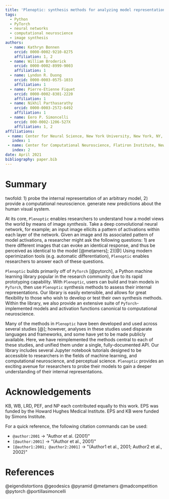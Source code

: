 ```yaml
---
title: 'Plenoptic: synthesis methods for analyzing model representations'
tags:
  - Python
  - PyTorch
  - neural networks
  - computational neuroscience
  - image synthesis
authors:
  - name: Kathryn Bonnen
    orcid: 0000-0002-9210-8275
    affiliation: 1, 2
  - name: William Broderick
    orcid: 0000-0002-8999-9003
    affiliation: 1
  - name: Lyndon R. Duong
    orcid: 0000-0003-0575-1033
    affiliation: 1
  - name: Pierre-Etienne Fiquet
    orcid: 0000-0002-8301-2220
    affiliation: 1
  - name: Nikhil Parthasarathy
    orcid: 0000-0003-2572-6492
    affiliation: 1
  - name: Eero P. Simoncelli
    orcid: 000-0002-1206-527X
    affiliation: 1, 2
affiliations:
 - name: Center for Neural Science, New York University, New York, NY, USA
   index: 1
 - name: Center for Computational Neuroscience, Flatiron Institute, New York, NY, USA
   index: 2
date: April 2021
bibliography: paper.bib
---
```


# Summary


twofold: 1) probe the internal representation of an arbitrary model, 2) provide a computational neuroscience.
generate new predictions about the human visual system.

At its core, ``Plenoptic`` enables researchers to understand how a model views the world by means of image _synthesis_. 
Take a deep convolutional neural network, for example; an input image ellicits a pattern of activations within each layer of the network.
Given an image and its associated pattern of model activations, a researcher might ask the following questions: 1) are there different images that can evoke an identical response, and thus be perceived as identical to the model [@metamers]; 2)[@]
Using modern operimization tools (e.g. automatic differentiation), ``Plenoptic`` enables researchers to answer each of these questions.

``Plenoptic`` builds primarily off of ``PyTorch`` [@pytorch], a Python machine learning library popular in the research community due to its rapid prototyping capability. With ``Plenoptic``, users can build and train models in ``PyTorch``, then use ``Plenoptic`` synthesis methods to assess their internal representations.
Our library is easily extensible, and allows for great flexibility to those who wish to develop or test their own synthesis methods.
Within the library, we also provide an extensive suite of ``PyTorch``-implemented models and activation functions canonical to computational neuroscience.

Many of the methods in ``Plenoptic`` have been developed and used across several studies [@]; however, analyses in these studies used disparate languages and frameworks, and some have yet to be made publicly available.
Here, we have reimplemented the methods central to each of these studies, and unified them under a single, fully-documented API.
Our library includes several Jupyter notebook tutorials designed to be accessible to researchers in the fields of machine learning, and computational neuroscience, and perceptual science.
``Plenoptic`` provides an exciting avenue for researchers to probe their models to gain a deeper understanding of their internal representations.

# Acknowledgements

KB, WB, LRD, PEF, and NP each contributed equally to this work.
EPS was funded by the Howard Hughes Medical Institute. EPS and KB were funded by Simons Institute.

For a quick reference, the following citation commands can be used:
- `@author:2001`  ->  "Author et al. (2001)"
- `[@author:2001]` -> "(Author et al., 2001)"
- `[@author1:2001; @author2:2001]` -> "(Author1 et al., 2001; Author2 et al., 2002)"

# References

@eigendistortions
@geodesics
@pyramid
@metamers
@madcompetition
@pytorch
@portillasimoncelli

